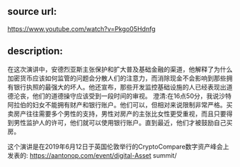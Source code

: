 ## source url:

https://www.youtube.com/watch?v=Pkgo05Hdnfg

## description:

在这次演讲中，安德烈亚斯主张保护和扩大普及基础金融的渠道，他解释了为什么加密货币应该如何监管的问题会分散人们的注意力，而消除现金不会影响到那些拥有银行执照的最强大的坏人。他还宣布，那些开发监控基础设施的人已经表现出道德沦丧，他们的道德操守应该受到一段时间的审视。
澄清:在16点50分，我说沙特阿拉伯的妇女不能拥有财产和银行账户。他们可以，但相对来说限制非常严格。买卖房产往往需要多个男性的支持，男性对房产的主张比女性更受重视，而且只要得到男性监护人的许可，他们就可以使用银行账户。直到最近，他们才被鼓励自己买房。

这个演讲是在2019年6月12日于英国伦敦举行的CryptoCompare数字资产峰会上发表的:
https://aantonop.com/event/digital-Asset summit/
